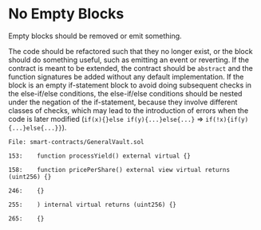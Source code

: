 # No Empty Blocks

Empty blocks should be removed or emit something.

The code should be refactored such that they no longer exist, or the block should do something useful, such as emitting an event or reverting. If the contract is meant to be extended, the contract should be `abstract` and the function signatures be added without any default implementation. If the block is an empty if-statement block to avoid doing subsequent checks in the else-if/else conditions, the else-if/else conditions should be nested under the negation of the if-statement, because they involve different classes of checks, which may lead to the introduction of errors when the code is later modified (`if(x){}else if(y){...}else{...}` => `if(!x){if(y){...}else{...}}`).

```solidity
File: smart-contracts/GeneralVault.sol

153:    function processYield() external virtual {}

158:    function pricePerShare() external view virtual returns (uint256) {}

246:    {}

255:    ) internal virtual returns (uint256) {}

265:    {}
```
